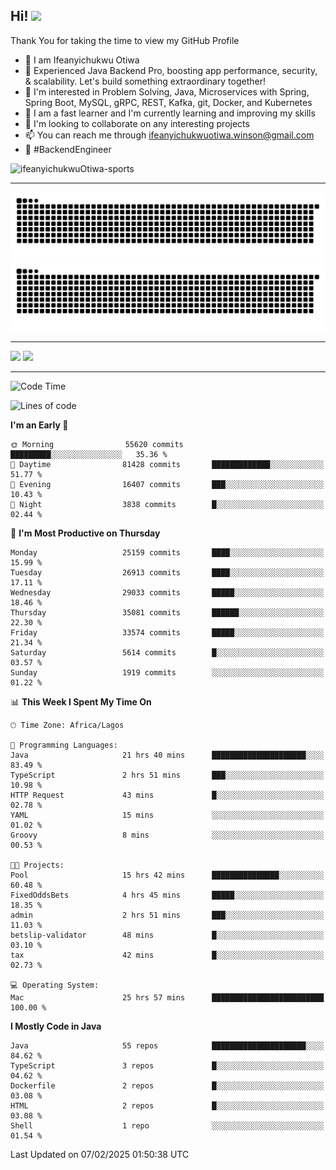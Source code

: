 <!-- BLOG-POST-LIST:START --><!-- BLOG-POST-LIST:END -->

## Hi! <img src="https://media.giphy.com/media/hvRJCLFzcasrR4ia7z/giphy.gif" width="4%"> 

Thank You for taking the time to view my GitHub Profile

- 👋 I am Ifeanyichukwu Otiwa
- 🚀 Experienced Java Backend Pro, boosting app performance, security, & scalability. Let's build something extraordinary together!
- 👀 I'm interested in Problem Solving, Java, Microservices with Spring, Spring Boot, MySQL, gRPC, REST, Kafka, git, Docker, and Kubernetes
- 🌱 I am a fast learner and I'm currently learning and improving my skills
- 💞️ I'm looking to collaborate on any interesting projects
- 📫 You can reach me through ifeanyichukwuotiwa.winson@gmail.com
- 🚀 #BackendEngineer

<p align="left" marginTop="10px"> <img src="https://komarev.com/ghpvc/?username=ifeanyichukwuOtiwa-sports&label=Profile%20views&color=0e75b6&style=for-the-badge" alt="ifeanyichukwuOtiwa-sports" /> </p>

***

<!--🐍📈SNAKEGRAPH / 🌐WEBSITE: https://github.com/Platane/snk -->
![github contribution grid snake animation](https://raw.githubusercontent.com/ifeanyichukwuOtiwa-sports/ifeanyichukwuOtiwa-sports/output/github-contribution-grid-snake-dark.svg#gh-dark-mode-only)![github contribution grid snake animation](https://raw.githubusercontent.com/ifeanyichukwuOtiwa-sports/ifeanyichukwuOtiwa-sports/output/github-contribution-grid-snake.svg#gh-light-mode-only)

***

<p float="left">
  <img float="left" src="https://github-readme-stats.vercel.app/api?username=ifeanyichukwuOtiwa-sports&count_private=true&include_all_commits=true&theme=react&show_icons=true" />
  <img float="right" src="https://github-readme-stats.vercel.app/api/top-langs/?username=ifeanyichukwuOtiwa-sports&layout=compact&show_icons=true&theme=react" /> 
</p>

***



<!--START_SECTION:waka-->
![Code Time](http://img.shields.io/badge/Code%20Time-3%2C434%20hrs%2031%20mins-blue)

![Lines of code](https://img.shields.io/badge/From%20Hello%20World%20I%27ve%20Written-39.4%20million%20lines%20of%20code-blue)

**I'm an Early 🐤** 

```text
🌞 Morning                55620 commits       █████████░░░░░░░░░░░░░░░░   35.36 % 
🌆 Daytime                81428 commits       █████████████░░░░░░░░░░░░   51.77 % 
🌃 Evening                16407 commits       ███░░░░░░░░░░░░░░░░░░░░░░   10.43 % 
🌙 Night                  3838 commits        █░░░░░░░░░░░░░░░░░░░░░░░░   02.44 % 
```
📅 **I'm Most Productive on Thursday** 

```text
Monday                   25159 commits       ████░░░░░░░░░░░░░░░░░░░░░   15.99 % 
Tuesday                  26913 commits       ████░░░░░░░░░░░░░░░░░░░░░   17.11 % 
Wednesday                29033 commits       █████░░░░░░░░░░░░░░░░░░░░   18.46 % 
Thursday                 35081 commits       ██████░░░░░░░░░░░░░░░░░░░   22.30 % 
Friday                   33574 commits       █████░░░░░░░░░░░░░░░░░░░░   21.34 % 
Saturday                 5614 commits        █░░░░░░░░░░░░░░░░░░░░░░░░   03.57 % 
Sunday                   1919 commits        ░░░░░░░░░░░░░░░░░░░░░░░░░   01.22 % 
```


📊 **This Week I Spent My Time On** 

```text
🕑︎ Time Zone: Africa/Lagos

💬 Programming Languages: 
Java                     21 hrs 40 mins      █████████████████████░░░░   83.49 % 
TypeScript               2 hrs 51 mins       ███░░░░░░░░░░░░░░░░░░░░░░   10.98 % 
HTTP Request             43 mins             █░░░░░░░░░░░░░░░░░░░░░░░░   02.78 % 
YAML                     15 mins             ░░░░░░░░░░░░░░░░░░░░░░░░░   01.02 % 
Groovy                   8 mins              ░░░░░░░░░░░░░░░░░░░░░░░░░   00.53 % 

🐱‍💻 Projects: 
Pool                     15 hrs 42 mins      ███████████████░░░░░░░░░░   60.48 % 
FixedOddsBets            4 hrs 45 mins       █████░░░░░░░░░░░░░░░░░░░░   18.35 % 
admin                    2 hrs 51 mins       ███░░░░░░░░░░░░░░░░░░░░░░   11.03 % 
betslip-validator        48 mins             █░░░░░░░░░░░░░░░░░░░░░░░░   03.10 % 
tax                      42 mins             █░░░░░░░░░░░░░░░░░░░░░░░░   02.73 % 

💻 Operating System: 
Mac                      25 hrs 57 mins      █████████████████████████   100.00 % 
```

**I Mostly Code in Java** 

```text
Java                     55 repos            █████████████████████░░░░   84.62 % 
TypeScript               3 repos             █░░░░░░░░░░░░░░░░░░░░░░░░   04.62 % 
Dockerfile               2 repos             █░░░░░░░░░░░░░░░░░░░░░░░░   03.08 % 
HTML                     2 repos             █░░░░░░░░░░░░░░░░░░░░░░░░   03.08 % 
Shell                    1 repo              ░░░░░░░░░░░░░░░░░░░░░░░░░   01.54 % 
```




 Last Updated on 07/02/2025 01:50:38 UTC
<!--END_SECTION:waka-->

<!--
<p align="center">
![trophy](https://github-profile-trophy.vercel.app/?username=ifeanyichukwuOtiwa-sports&theme=onedark) (https://github.com/ryo-ma/github-profile-trophy)
</p>
-->

<!---
ifeanyi-otiwa/ifeanyi-otiwa is a ✨ special ✨ repository because its `README.md` (this file) appears on your GitHub profile.
You can click the Preview link to take a look at your changes.
--->
